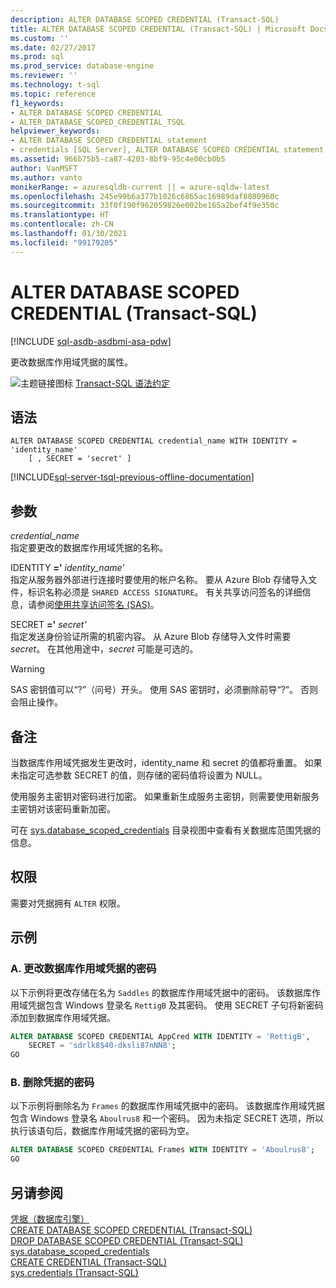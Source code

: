 ```yaml
---
description: ALTER DATABASE SCOPED CREDENTIAL (Transact-SQL)
title: ALTER DATABASE SCOPED CREDENTIAL (Transact-SQL) | Microsoft Docs
ms.custom: ''
ms.date: 02/27/2017
ms.prod: sql
ms.prod_service: database-engine
ms.reviewer: ''
ms.technology: t-sql
ms.topic: reference
f1_keywords:
- ALTER DATABASE SCOPED CREDENTIAL
- ALTER_DATABASE_SCOPED_CREDENTIAL_TSQL
helpviewer_keywords:
- ALTER DATABASE SCOPED CREDENTIAL statement
- credentials [SQL Server], ALTER DATABASE SCOPED CREDENTIAL statement
ms.assetid: 966b75b5-ca87-4203-8bf9-95c4e00cb0b5
author: VanMSFT
ms.author: vanto
monikerRange: = azuresqldb-current || = azure-sqldw-latest
ms.openlocfilehash: 245e99b6a377b1026c6865ac16989daf8080960c
ms.sourcegitcommit: 33f0f190f962059826e002be165a2bef4f9e350c
ms.translationtype: HT
ms.contentlocale: zh-CN
ms.lasthandoff: 01/30/2021
ms.locfileid: "99179205"
---
```

# <a name="alter-database-scoped-credential-transact-sql"></a>ALTER DATABASE SCOPED CREDENTIAL (Transact-SQL)
[!INCLUDE [sql-asdb-asdbmi-asa-pdw](../../includes/applies-to-version/sql-asdb-asdbmi-asa-pdw.md)]

  更改数据库作用域凭据的属性。  
  
 ![主题链接图标](../../database-engine/configure-windows/media/topic-link.gif "“主题链接”图标") [Transact-SQL 语法约定](../../t-sql/language-elements/transact-sql-syntax-conventions-transact-sql.md)  
  
## <a name="syntax"></a>语法  
  
```syntaxsql
ALTER DATABASE SCOPED CREDENTIAL credential_name WITH IDENTITY = 'identity_name'  
    [ , SECRET = 'secret' ]  
```  
  
[!INCLUDE[sql-server-tsql-previous-offline-documentation](../../includes/sql-server-tsql-previous-offline-documentation.md)]

## <a name="arguments"></a>参数
 *credential_name*  
 指定要更改的数据库作用域凭据的名称。  
  
 IDENTITY **='** _identity_name_*_'_*  
 指定从服务器外部进行连接时要使用的帐户名称。 要从 Azure Blob 存储导入文件，标识名称必须是 `SHARED ACCESS SIGNATURE`。  有关共享访问签名的详细信息，请参阅[使用共享访问签名 (SAS)](/azure/storage/storage-dotnet-shared-access-signature-part-1)。  
    
  
 SECRET **='** _secret_*_'_*  
 指定发送身份验证所需的机密内容。 从 Azure Blob 存储导入文件时需要 *secret*。 在其他用途中，*secret* 可能是可选的。   
> [!WARNING]
>  SAS 密钥值可以“?”（问号）开头。 使用 SAS 密钥时，必须删除前导“?”。 否则会阻止操作。    
  
## <a name="remarks"></a>备注  
 当数据库作用域凭据发生更改时，identity_name 和 secret 的值都将重置。 如果未指定可选参数 SECRET 的值，则存储的密码值将设置为 NULL。  
  
 使用服务主密钥对密码进行加密。 如果重新生成服务主密钥，则需要使用新服务主密钥对该密码重新加密。  
  
 可在 [sys.database_scoped_credentials](../../relational-databases/system-catalog-views/sys-database-scoped-credentials-transact-sql.md) 目录视图中查看有关数据库范围凭据的信息。  
  
## <a name="permissions"></a>权限  
 需要对凭据拥有 `ALTER` 权限。  
  
## <a name="examples"></a>示例  
  
### <a name="a-changing-the-password-of-a-database-scoped-credential"></a>A. 更改数据库作用域凭据的密码  
 以下示例将更改存储在名为 `Saddles` 的数据库作用域凭据中的密码。 该数据库作用域凭据包含 Windows 登录名 `RettigB` 及其密码。 使用 SECRET 子句将新密码添加到数据库作用域凭据。  
  
```sql  
ALTER DATABASE SCOPED CREDENTIAL AppCred WITH IDENTITY = 'RettigB',   
    SECRET = 'sdrlk8$40-dksli87nNN8';  
GO  
```  
  
### <a name="b-removing-the-password-from-a-credential"></a>B. 删除凭据的密码  
 以下示例将删除名为 `Frames` 的数据库作用域凭据中的密码。 该数据库作用域凭据包含 Windows 登录名 `Aboulrus8` 和一个密码。 因为未指定 SECRET 选项，所以执行该语句后，数据库作用域凭据的密码为空。  
  
```sql  
ALTER DATABASE SCOPED CREDENTIAL Frames WITH IDENTITY = 'Aboulrus8';  
GO  
```  
  
## <a name="see-also"></a>另请参阅  
 [凭据（数据库引擎）](../../relational-databases/security/authentication-access/credentials-database-engine.md)   
 [CREATE DATABASE SCOPED CREDENTIAL (Transact-SQL)](../../t-sql/statements/create-database-scoped-credential-transact-sql.md)   
 [DROP DATABASE SCOPED CREDENTIAL (Transact-SQL)](../../t-sql/statements/drop-database-scoped-credential-transact-sql.md)   
 [sys.database_scoped_credentials](../../relational-databases/system-catalog-views/sys-database-scoped-credentials-transact-sql.md)   
 [CREATE CREDENTIAL &#40;Transact-SQL&#41;](../../t-sql/statements/create-credential-transact-sql.md)   
 [sys.credentials (Transact-SQL)](../../relational-databases/system-catalog-views/sys-credentials-transact-sql.md)  
  
